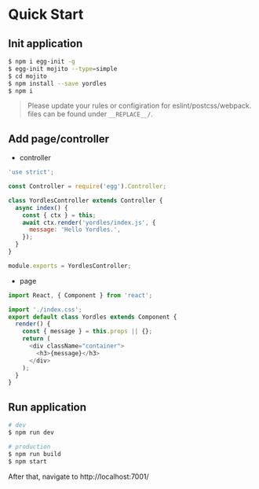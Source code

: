 # Quick Start

## Init application

```bash
$ npm i egg-init -g
$ egg-init mojito --type=simple
$ cd mojito
$ npm install --save yordles
$ npm i
```

> Please update your rules or configiration for eslint/postcss/webpack. files can be found under `__REPLACE__/`.

## Add page/controller

- controller

```js
'use strict';

const Controller = require('egg').Controller;

class YordlesController extends Controller {
  async index() {
    const { ctx } = this;
    await ctx.render('yordles/index.js', {
      message: 'Hello Yordles.',
    });
  }
}

module.exports = YordlesController;
```

- page

```js
import React, { Component } from 'react';

import './index.css';
export default class Yordles extends Component {
  render() {
    const { message } = this.props || {};
    return (
      <div className="container">
        <h3>{message}</h3>
      </div>
    );
  }
}
```

## Run application

```bash
# dev
$ npm run dev

# production
$ npm run build
$ npm start
```

After that, navigate to http://localhost:7001/
